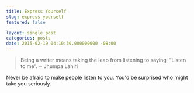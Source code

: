```yaml
---
title: Express Yourself
slug: express-yourself
featured: false

layout: single_post
categories: posts
date: 2015-02-19 04:10:30.000000000 -08:00
---
```


>  Being a writer means taking the leap from listening to saying, “Listen to me”.
> ~ Jhumpa Lahiri

Never be afraid to make people listen to you. You'd be surprised who might take you seriously.


